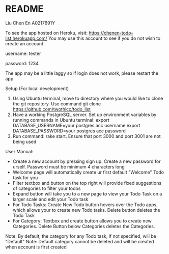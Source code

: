 # README

Liu Chen En
A0217691Y

To see the app hosted on Heroku, visit:
https://chenen-todo-list.herokuapp.com/
You may use this account to see if you do not wish to create an account

username: tester

password: 1234

The app may be a little laggy so if login does not work, please restart the app

Setup (For local development)
1.	Using Ubuntu terminal, move to directory where you would like to clone the git repository. Use command git clone https://github.com/twothicc/todo_list
2.	Have a working PostgreSQL server. Set up environment variables by running commands in Ubuntu terminal: 
export DATABASE_USERNAME=your postgres acc username
export DATABASE_PASSWORD=your postgres acc password
3.	Run command: rake start. Ensure that port 3000 and port 3001 are not being used

User Manual:
- Create a new account by pressing sign up. Create a new password for urself. Password must be minimum 4 characters long
- Welcome page will automatically create ur first default "Welcome" Todo task for you
- Filter textbox and button on the top right will provide fixed suggestions of categories to filter your todos
- Expand button will take you to a new page to view your Todo Task on a larger scale and edit your Todo task
- For Todo Tasks: Create New Todo button hovers over the Todo apps, which allows your to create new Todo tasks. Delete button deletes the Todo Task
- For Category: Textbox and create button allows you to create new Categories. Delete Button below Categories deletes the Categories.

Note: By default, the category for any Todo task, if not specified, will be "Default"
Note: Default category cannot be deleted and will be created when account is first created


